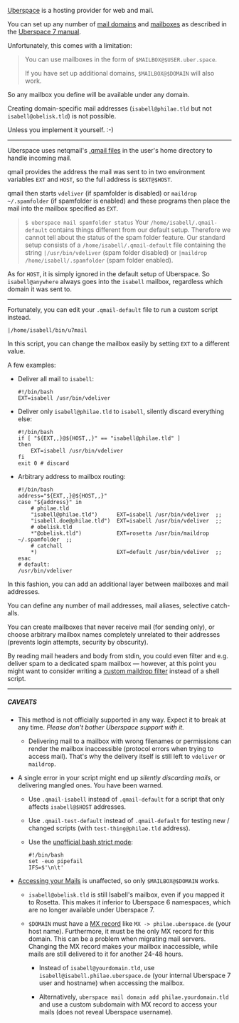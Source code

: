 [Uberspace](https://github.com/Uberspace) is a hosting provider for web and mail.

You can set up any number of [mail domains](https://manual.uberspace.de/mail-domains.html) and [mailboxes](https://manual.uberspace.de/mail-mailboxes.html) as described in the [Uberspace 7 manual](https://manual.uberspace.de).

Unfortunately, this comes with a limitation:

> You can use mailboxes in the form of `$MAILBOX@$USER.uber.space`. 
>
> If you have set up additional domains, `$MAILBOX@$DOMAIN` will also work.

So any mailbox you define will be available under any domain.

Creating domain-specific mail addresses (`isabell@philae.tld` but not `isabell@obelisk.tld`) is not possible.

Unless you implement it yourself. :-)

----

Uberspace uses netqmail's [.qmail files](https://web.archive.org/web/20200902011211/https://wiki.uberspace.de/mail:dotqmail) in the user's home directory to handle incoming mail.

qmail provides the address the mail was sent to in two environment variables `EXT` and `HOST`, so the full address is `$EXT@$HOST`.

qmail then starts `vdeliver` (if spamfolder is disabled) or `maildrop ~/.spamfolder` (if spamfolder is enabled) and these programs then place the mail into the mailbox specified as `EXT`.

> `$ uberspace mail spamfolder status`
> Your `/home/isabell/.qmail-default` contains things different from our default setup. Therefore we cannot tell about the status of the spam folder feature.
> Our standard setup consists of a `/home/isabell/.qmail-default` file containing the string `|/usr/bin/vdeliver` (spam folder disabled) or `|maildrop /home/isabell/.spamfolder` (spam folder enabled).

As for `HOST`, it is simply ignored in the default setup of Uberspace. So `isabell@anywhere` always goes into the `isabell` mailbox, regardless which domain it was sent to.

----

Fortunately, you can edit your `.qmail-default` file to run a custom script instead.

    |/home/isabell/bin/u7mail

In this script, you can change the mailbox easily by setting `EXT` to a different value.

A few examples:

* Deliver all mail to `isabell`:

      #!/bin/bash
      EXT=isabell /usr/bin/vdeliver
    
* Deliver only `isabell@philae.tld` to `isabell`, silently discard everything else:

      #!/bin/bash
      if [ "${EXT,,}@${HOST,,}" == "isabell@philae.tld" ]
      then
          EXT=isabell /usr/bin/vdeliver
      fi
      exit 0 # discard
    
* Arbitrary address to mailbox routing:
  
      #!/bin/bash
      address="${EXT,,}@${HOST,,}"
      case "${address}" in
          # philae.tld
          "isabell@philae.tld")      EXT=isabell /usr/bin/vdeliver  ;;
          "isabell.doe@philae.tld")  EXT=isabell /usr/bin/vdeliver  ;;
          # obelisk.tld
          *"@obelisk.tld")           EXT=rosetta /usr/bin/maildrop ~/.spamfolder  ;;
          # catchall
          *)                         EXT=default /usr/bin/vdeliver  ;;
      esac
      # default:
      /usr/bin/vdeliver

In this fashion, you can add an additional layer between mailboxes and mail addresses.

You can define any number of mail addresses, mail aliases, selective catch-alls.

You can create mailboxes that never receive mail (for sending only), or choose arbitrary mailbox names completely unrelated to their addresses (prevents login attempts, security by obscurity).

By reading mail headers and body from stdin, you could even filter and e.g. deliver spam to a dedicated spam mailbox — however, at this point you might want to consider writing a [custom maildrop filter](https://web.archive.org/web/20200902011156/https://wiki.uberspace.de/mail:maildrop) instead of a shell script.

----

##### CAVEATS

* This method is not officially supported in any way. Expect it to break at any time. *Please don't bother Uberspace support with it.*

  - Delivering mail to a mailbox with wrong filenames or permissions can render the mailbox inaccessible (protocol errors when trying to access mail). That's why the delivery itself is still left to `vdeliver` or `maildrop`.

* A single error in your script might end up *silently discarding mails*, or delivering mangled ones. You have been warned.

  - Use `.qmail-isabell` instead of `.qmail-default` for a script that only affects `isabell@$HOST` addresses.

  - Use `.qmail-test-default` instead of `.qmail-default` for testing new / changed scripts (with `test-thing@philae.tld` address).
  
  - Use the [unofficial bash strict mode](http://redsymbol.net/articles/unofficial-bash-strict-mode/):

        #!/bin/bash
        set -euo pipefail
        IFS=$'\n\t'

* [Accessing your Mails](https://manual.uberspace.de/mail-access.html) is unaffected, so only `$MAILBOX@$DOMAIN` works.

  - `isabell@obelisk.tld` is still Isabell's mailbox, even if you mapped it to Rosetta. This makes it inferior to Uberspace 6 namespaces, which are no longer available under Uberspace 7.
 
  - `$DOMAIN` must have a [MX record](https://en.wikipedia.org/wiki/MX_record) like `MX -> philae.uberspace.de` (your host name). Furthermore, it must be the only MX record for this domain. This can be a problem when migrating mail servers. Changing the MX record makes your mailbox inaccessible, while mails are still delivered to it for another 24-48 hours.
    
    * Instead of `isabell@yourdomain.tld`, use `isabell@isabell.philae.uberspace.de` (your internal Uberspace 7 user and hostname) when accessing the mailbox.
    
    * Alternatively, `uberspace mail domain add philae.yourdomain.tld` and use a custom subdomain with MX record to access your mails (does not reveal Uberspace username).
    
